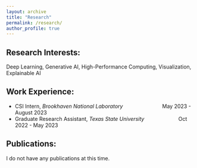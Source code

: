 ```yaml
---
layout: archive
title: "Research"
permalink: /research/
author_profile: true
---
```


## Research Interests:
Deep Learning, Generative AI, High-Performance Computing, Visualization, Explainable AI

## Work Experience:
 * CSI Intern, _Brookhaven National Laboratory_ &emsp;&emsp;&emsp;&emsp;&emsp;&emsp;&emsp; May 2023 - August 2023
 * Graduate Research Assistant, _Texas State University_ &emsp;&emsp;&emsp;&emsp;&emsp;&emsp; Oct 2022 - May 2023

## Publications:
I do not have any publications at this time.
